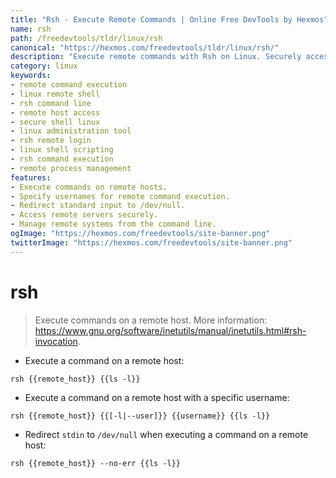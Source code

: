 ```yaml
---
title: "Rsh - Execute Remote Commands | Online Free DevTools by Hexmos"
name: rsh
path: /freedevtools/tldr/linux/rsh
canonical: "https://hexmos.com/freedevtools/tldr/linux/rsh/"
description: "Execute remote commands with Rsh on Linux. Securely access remote hosts and manage server administration tasks. Free online tool, no registration required."
category: linux
keywords:
- remote command execution
- linux remote shell
- rsh command line
- remote host access
- secure shell linux
- linux administration tool
- rsh remote login
- linux shell scripting
- rsh command execution
- remote process management
features:
- Execute commands on remote hosts.
- Specify usernames for remote command execution.
- Redirect standard input to /dev/null.
- Access remote servers securely.
- Manage remote systems from the command line.
ogImage: "https://hexmos.com/freedevtools/site-banner.png"
twitterImage: "https://hexmos.com/freedevtools/site-banner.png"
---
```


# rsh

> Execute commands on a remote host.
> More information: <https://www.gnu.org/software/inetutils/manual/inetutils.html#rsh-invocation>.

- Execute a command on a remote host:

`rsh {{remote_host}} {{ls -l}}`

- Execute a command on a remote host with a specific username:

`rsh {{remote_host}} {{[-l|--user]}} {{username}} {{ls -l}}`

- Redirect `stdin` to `/dev/null` when executing a command on a remote host:

`rsh {{remote_host}} --no-err {{ls -l}}`
